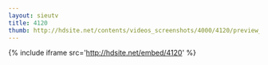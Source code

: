 ```yaml
---
layout: sieutv
title: 4120
thumb: http://hdsite.net/contents/videos_screenshots/4000/4120/preview_360p.mp4.jpg
---
```

{% include iframe src='http://hdsite.net/embed/4120' %}
 
